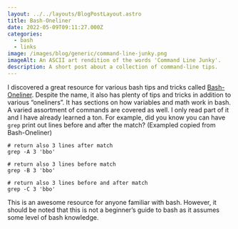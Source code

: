 ```yaml
---
layout: ../../layouts/BlogPostLayout.astro
title: Bash-Oneliner
date: 2022-05-09T09:11:27.000Z
categories:
  - bash
  - links
image: /images/blog/generic/command-line-junky.png
imageAlt: An ASCII art rendition of the words 'Command Line Junky'.
description: A short post about a collection of command-line tips.
---
```


I discovered a great resource for various bash tips and tricks called
[Bash-Oneliner](https://onceupon.github.io/Bash-Oneliner/).
Despite the name, it also has plenty of tips and tricks in addition to various “oneliners”.
It has sections on how variables and math work in bash. A varied assortment of commands
are covered as well. I only read part of it and I have already learned a ton.
For example, did you know you can have `grep` print out lines before and after the match?
(Exampled copied from Bash-Oneliner)

```
# return also 3 lines after match
grep -A 3 'bbo'

# return also 3 lines before match
grep -B 3 'bbo'

# return also 3 lines before and after match
grep -C 3 'bbo'
```

This is an awesome resource for anyone familiar with bash. However, it
should be noted that this is not a beginner’s guide to bash as it assumes some
level of bash knowledge.

